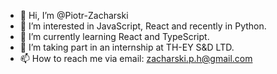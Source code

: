 - 👋 Hi, I’m @Piotr-Zacharski
- 👀 I’m interested in JavaScript, React and recently in Python.
- 🌱 I’m currently learning React and TypeScript.
- 💞️ I’m taking part in an internship at TH-EY S&D LTD.
- 📫 How to reach me via email: zacharski.p.h@gmail.com

<!---
Piotr-Zacharski/Piotr-Zacharski is a ✨ special ✨ repository because its `README.md` (this file) appears on your GitHub profile.
You can click the Preview link to take a look at your changes.
--->

